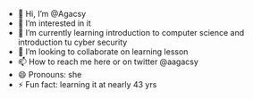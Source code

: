 - 👋 Hi, I’m @Agacsy
- 👀 I’m interested in it
- 🌱 I’m currently learning introduction to computer science and introduction tu cyber security
- 💞️ I’m looking to collaborate on learning lesson
- 📫 How to reach me here or on twitter @aagacsy
- 😄 Pronouns: she
- ⚡ Fun fact: learning it at nearly 43 yrs

<!---
Agacsy/Agacsy is a ✨ special ✨ repository because its `README.md` (this file) appears on your GitHub profile.
You can click the Preview link to take a look at your changes.
--->
